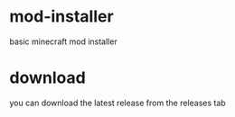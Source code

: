 # mod-installer
basic minecraft mod installer

# download
you can download the latest release from the releases tab
